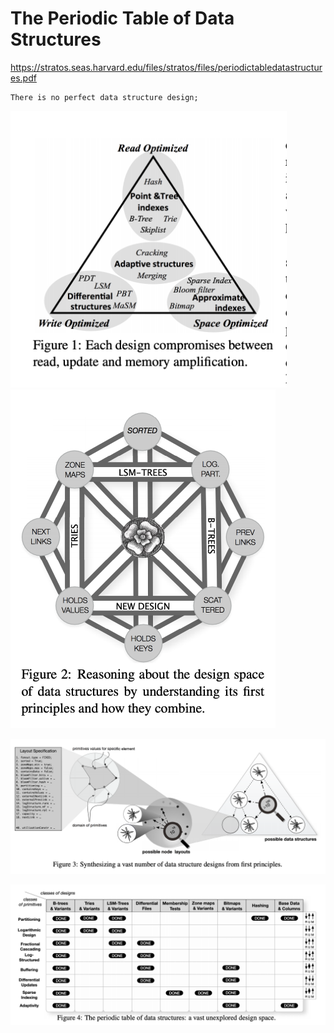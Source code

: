 # The Periodic Table of Data Structures

https://stratos.seas.harvard.edu/files/stratos/files/periodictabledatastructures.pdf

```
There is no perfect data structure design;
```

<img src="images/Data_Compromise.png" alt="image" width="442" height="443"/>

<img src="images/Design_Space.png" alt="image" width="424" height="542"/>

![image](images/First_Principles.png)

![image](images/Periodic_Tables.png)


